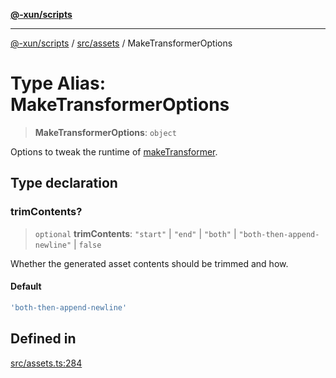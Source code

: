 [**@-xun/scripts**](../../../README.md)

***

[@-xun/scripts](../../../README.md) / [src/assets](../README.md) / MakeTransformerOptions

# Type Alias: MakeTransformerOptions

> **MakeTransformerOptions**: `object`

Options to tweak the runtime of [makeTransformer](../functions/makeTransformer.md).

## Type declaration

### trimContents?

> `optional` **trimContents**: `"start"` \| `"end"` \| `"both"` \| `"both-then-append-newline"` \| `false`

Whether the generated asset contents should be trimmed and how.

#### Default

```ts
'both-then-append-newline'
```

## Defined in

[src/assets.ts:284](https://github.com/Xunnamius/xscripts/blob/3a8e3952522a9aa3e84a1990f6fcb2207da32534/src/assets.ts#L284)
